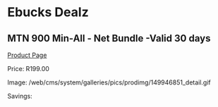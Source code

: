
# Ebucks Dealz
## MTN 900 Min-All - Net Bundle -Valid 30 days
[Product Page](https://www.ebucks.com/web/shop/productSelected.do?prodId=1194750121&catId=300)

Price: R199.00

Image: /web/cms/system/galleries/pics/prodimg/149946851_detail.gif

Savings: 


	
